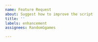 ```yaml
---
name: Feature Request
about: Suggest how to improve the script
title: ''
labels: enhancement
assignees: RandomGgames

---
```



